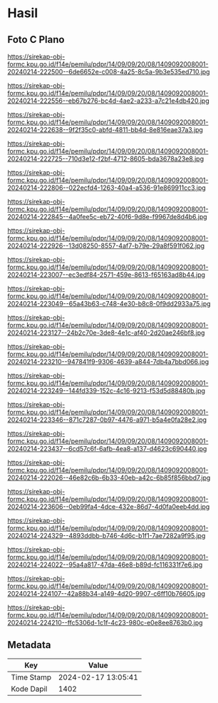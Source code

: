 # Hasil

## Foto C Plano

https://sirekap-obj-formc.kpu.go.id/f14e/pemilu/pdpr/14/09/09/20/08/1409092008001-20240214-222500--6de6652e-c008-4a25-8c5a-9b3e535ed710.jpg

https://sirekap-obj-formc.kpu.go.id/f14e/pemilu/pdpr/14/09/09/20/08/1409092008001-20240214-222556--eb67b276-bc4d-4ae2-a233-a7c21e4db420.jpg

https://sirekap-obj-formc.kpu.go.id/f14e/pemilu/pdpr/14/09/09/20/08/1409092008001-20240214-222638--9f2f35c0-abfd-4811-bb4d-8e816eae37a3.jpg

https://sirekap-obj-formc.kpu.go.id/f14e/pemilu/pdpr/14/09/09/20/08/1409092008001-20240214-222725--710d3e12-f2bf-4712-8605-bda3678a23e8.jpg

https://sirekap-obj-formc.kpu.go.id/f14e/pemilu/pdpr/14/09/09/20/08/1409092008001-20240214-222806--022ecfd4-1263-40a4-a536-91e869911cc3.jpg

https://sirekap-obj-formc.kpu.go.id/f14e/pemilu/pdpr/14/09/09/20/08/1409092008001-20240214-222845--4a0fee5c-eb72-40f6-9d8e-f9967de8d4b6.jpg

https://sirekap-obj-formc.kpu.go.id/f14e/pemilu/pdpr/14/09/09/20/08/1409092008001-20240214-222926--13d08250-8557-4af7-b79e-29a8f591f062.jpg

https://sirekap-obj-formc.kpu.go.id/f14e/pemilu/pdpr/14/09/09/20/08/1409092008001-20240214-223007--ec3edf84-2571-459e-8613-f65163ad8b44.jpg

https://sirekap-obj-formc.kpu.go.id/f14e/pemilu/pdpr/14/09/09/20/08/1409092008001-20240214-223049--65a43b63-c748-4e30-b8c8-0f9dd2933a75.jpg

https://sirekap-obj-formc.kpu.go.id/f14e/pemilu/pdpr/14/09/09/20/08/1409092008001-20240214-223127--24b2c70e-3de8-4e1c-af40-2d20ae246bf8.jpg

https://sirekap-obj-formc.kpu.go.id/f14e/pemilu/pdpr/14/09/09/20/08/1409092008001-20240214-223210--947841f9-9306-4639-a844-7db4a7bbd066.jpg

https://sirekap-obj-formc.kpu.go.id/f14e/pemilu/pdpr/14/09/09/20/08/1409092008001-20240214-223249--144fd339-152c-4c16-9213-f53d5d88480b.jpg

https://sirekap-obj-formc.kpu.go.id/f14e/pemilu/pdpr/14/09/09/20/08/1409092008001-20240214-223346--871c7287-0b97-4476-a971-b5a4e0fa28e2.jpg

https://sirekap-obj-formc.kpu.go.id/f14e/pemilu/pdpr/14/09/09/20/08/1409092008001-20240214-223437--6cd57c6f-6afb-4ea8-a137-d4623c690440.jpg

https://sirekap-obj-formc.kpu.go.id/f14e/pemilu/pdpr/14/09/09/20/08/1409092008001-20240214-222026--46e82c6b-6b33-40eb-a42c-6b85f856bbd7.jpg

https://sirekap-obj-formc.kpu.go.id/f14e/pemilu/pdpr/14/09/09/20/08/1409092008001-20240214-223606--0eb99fa4-4dce-432e-86d7-4d0fa0eeb4dd.jpg

https://sirekap-obj-formc.kpu.go.id/f14e/pemilu/pdpr/14/09/09/20/08/1409092008001-20240214-224329--4893ddbb-b746-4d6c-b1f1-7ae7282a9f95.jpg

https://sirekap-obj-formc.kpu.go.id/f14e/pemilu/pdpr/14/09/09/20/08/1409092008001-20240214-224022--95a4a817-47da-46e8-b89d-fc116331f7e6.jpg

https://sirekap-obj-formc.kpu.go.id/f14e/pemilu/pdpr/14/09/09/20/08/1409092008001-20240214-224107--42a88b34-a149-4d20-9907-c6ff10b76605.jpg

https://sirekap-obj-formc.kpu.go.id/f14e/pemilu/pdpr/14/09/09/20/08/1409092008001-20240214-224210--ffc5306d-1c1f-4c23-980c-e0e8ee8763b0.jpg


## Metadata

| Key        | Value               |
| ---------- | ------------------- |
| Time Stamp | 2024-02-17 13:05:41 |
| Kode Dapil | 1402                |



